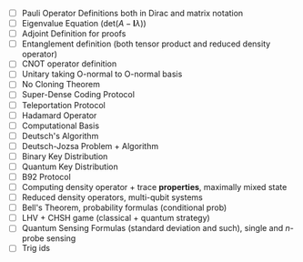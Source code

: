 - [ ] Pauli Operator Definitions both in Dirac and matrix notation
- [ ] Eigenvalue Equation (det($A-\mathbf{I}\lambda$))
- [ ] Adjoint Definition for proofs
- [ ] Entanglement definition (both tensor product and reduced density operator)
- [ ] CNOT operator definition
- [ ] Unitary taking O-normal to O-normal basis
- [ ] No Cloning Theorem
- [ ] Super-Dense Coding Protocol
- [ ] Teleportation Protocol
- [ ] Hadamard Operator
- [ ] Computational Basis
- [ ] Deutsch's Algorithm
- [ ] Deutsch-Jozsa Problem + Algorithm
- [ ] Binary Key Distribution
- [ ] Quantum Key Distribution
- [ ] B92 Protocol
- [ ] Computing density operator + trace **properties**, maximally mixed state
- [ ] Reduced density operators, multi-qubit systems
- [ ] Bell's Theorem, probability formulas (conditional prob)
- [ ] LHV + CHSH game (classical + quantum strategy)
- [ ] Quantum Sensing Formulas (standard deviation and such), single and $n$-probe sensing
- [ ] Trig ids